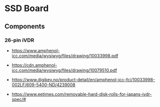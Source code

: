 # SSD Board

## Components

### 26-pin iVDR 
* https://www.amphenol-icc.com/media/wysiwyg/files/drawing/10033998.pdf
* https://cdn.amphenol-icc.com/media/wysiwyg/files/drawing/10079510.pdf

* https://www.digikey.no/product-detail/en/amphenol-icc-fci/10033998-002LF/609-5400-ND/4239008
* https://www.eetimes.com/removable-hard-disk-rolls-for-japans-ivdr-spec/#